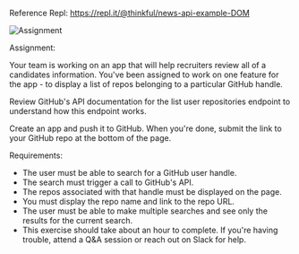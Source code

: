 Reference Repl:
https://repl.it/@thinkful/news-api-example-DOM

![Assignment](https://media.discordapp.net/attachments/636565266356240394/639136898920742914/screenshot.png?width=1988&height=902)

Assignment:

Your team is working on an app that will help recruiters review all of a candidates information. You've been assigned to work on one feature for the app - to display a list of repos belonging to a particular GitHub handle.

Review GitHub's API documentation for the list user repositories endpoint to understand how this endpoint works.

Create an app and push it to GitHub.
When you're done, submit the link to your GitHub repo at the bottom of the page.


Requirements:
- The user must be able to search for a GitHub user handle.
- The search must trigger a call to GitHub's API.
- The repos associated with that handle must be displayed on the page.
- You must display the repo name and link to the repo URL.
- The user must be able to make multiple searches and see only the results for the current search.
- This exercise should take about an hour to complete. If you're having trouble, attend a Q&A session or reach out on Slack for help.